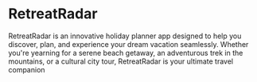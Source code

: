 # RetreatRadar
RetreatRadar is an innovative holiday planner app designed to help you discover, plan, and experience your dream vacation seamlessly. Whether you're yearning for a serene beach getaway, an adventurous trek in the mountains, or a cultural city tour, RetreatRadar is your ultimate travel companion

